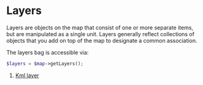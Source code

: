 # Layers

Layers are objects on the map that consist of one or more separate items, but are manipulated as a single unit. Layers
generally reflect collections of objects that you add on top of the map to designate a common association.

The layers bag is accessible via:

``` php
$layers = $map->getLayers();
```

 1. [Kml layer](/doc/layers/kml_layer.md)
